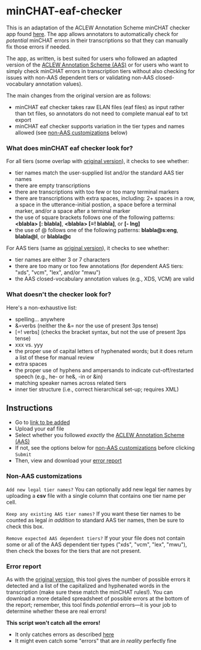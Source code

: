 # minCHAT-eaf-checker

This is an adaptation of the ACLEW Annotation Scheme minCHAT checker app found [here](https://github.com/aclew/AAS-minCHAT-Checker). The app allows annotators to automatically check for _potential_ minCHAT errors in their transcriptions so that they can manually fix those errors if needed.

The app, as written, is best suited for users who followed an adapted version of the [ACLEW Annotation Scheme (AAS)](https://osf.io/b2jep/wiki/home/) or for users who want to simply check minCHAT errors in transcription tiers without also checking for issues with non-AAS dependent tiers or validating non-AAS closed-vocabulary annotation values).

The main changes from the original version are as follows:

* minCHAT eaf checker takes raw ELAN files (eaf files) as input rather than txt files, so annotators do not need to complete manual eaf to txt export
* minCHAT eaf checker supports variation in the tier types and names allowed (see [non-AAS customizations](#non-aas-customizations) below)


### What does minCHAT eaf checker look for?

For all tiers (some overlap with [original version](https://github.com/aclew/AAS-minCHAT-Checker)), it checks to see whether:

* tier names match the user-supplied list and/or the standard AAS tier names
* there are empty transcriptions
* there are transcriptions with too few or too many terminal markers
* there are transcriptions with extra spaces, including: 2+ spaces in a row, a space in the utterance-initial postion, a space before a terminal marker, and/or a space after a terminal marker
* the use of square brackets follows one of the following patterns: **\<blabla\> [: blabla]**, **\<blabla\> [=! blabla]**, or **[- lng]**
* the use of @ follows one of the following patterns: **blabla@s:eng**, **blabla@l**, or **blabla@c**

For AAS tiers (same as [original version](https://github.com/aclew/AAS-minCHAT-Checker)), it checks to see whether:

* tier names are either 3 or 7 characters
* there are too many or too few annotations (for dependent AAS tiers: "xds", "vcm", "lex", and/or "mwu")
* the AAS closed-vocabulary annotation values (e.g., XDS, VCM) are valid

### What doesn't the checker look for?

Here's a non-exhaustive list: 
  
* spelling... anywhere
* &=verbs (neither the &= nor the use of present 3ps tense)
* \[=! verbs] (checks the bracket syntax, but not the use of present 3ps tense)
* xxx vs. yyy
* the proper use of capital letters of hyphenated words; but it does return a list of these for manual review
* extra spaces
* the proper use of hyphens and ampersands to indicate cut-off/restarted speech (e.g., he- or he&, -in or &in)
* matching speaker names across related tiers
* inner tier structure (i.e., correct hierarchical set-up; requires XML)


## Instructions

* Go to [link to be added]()
* Upload your eaf file
* Select whether you followed _exactly_ the [ACLEW Annotation Scheme (AAS)](https://osf.io/b2jep/wiki/home/)
* If not, see the options below for [non-AAS customizations](#non-aas-customizations) before clicking `Submit`
* Then, view and download your [error report](#error-report)

### Non-AAS customizations
`Add new legal tier names?`
You can optionally add new legal tier names by uploading a **csv** file with a single column that contains one tier name per cell.

`Keep any existing AAS tier names?`
If you want these tier names to be counted as legal _in addition_ to standard AAS tier names, then be sure to check this box.

`Remove expected AAS dependent tiers?` 
If your your file does not contain some or all of the AAS dependent tier types ("xds", "vcm", "lex", "mwu"), then check the boxes for the tiers that are not present.

### Error report
As with the [original version](https://github.com/aclew/AAS-minCHAT-Checker), this tool gives the number of possible errors it detected and a list of the capitalized and hyphenated words in the transcription (make sure these match the minCHAT rules!). You can download a more detailed spreadsheet of possible errors at the bottom of the report; remember, this tool finds _potential_ errors&mdash;it is your job to determine whether these are real errors!

**This script won't catch all the errors!**

* It only catches errors as described [here](#what-does-minchat-eaf-checker-look-for)
* It might even catch some "errors" that are _in reality_ perfectly fine
